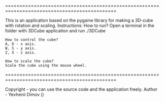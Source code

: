 =============================================================================================

This is an application based on the pygame library for making a 3D-cube with rotation and scaling.
Instructions:
	How to run?
	Open a terminal in the folder with 3DCube application and run ./3DCube
	
	How to control the cube?
	A, D - x axis.
	W, S - y axis.
	Z, X - z axis.
	
	How to scale the cube?
	Scale the cube using the mouse wheel.
	
=============================================================================================

Copyright - you can use the source code and the application freely.
Author - Yevhenii Dimov () 
